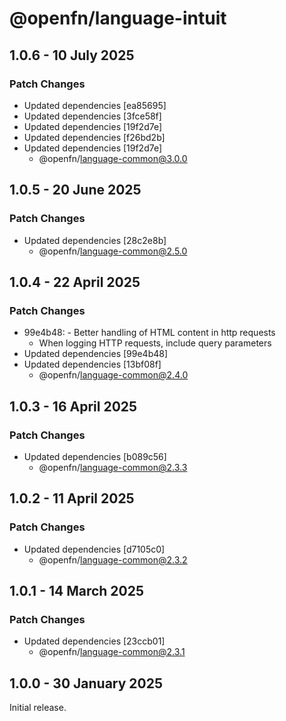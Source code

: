 # @openfn/language-intuit

## 1.0.6 - 10 July 2025

### Patch Changes

- Updated dependencies \[ea85695]
- Updated dependencies \[3fce58f]
- Updated dependencies \[19f2d7e]
- Updated dependencies \[f26bd2b]
- Updated dependencies \[19f2d7e]
  - @openfn/language-common@3.0.0

## 1.0.5 - 20 June 2025

### Patch Changes

- Updated dependencies \[28c2e8b]
  - @openfn/language-common@2.5.0

## 1.0.4 - 22 April 2025

### Patch Changes

- 99e4b48: - Better handling of HTML content in http requests
  - When logging HTTP requests, include query parameters
- Updated dependencies \[99e4b48]
- Updated dependencies \[13bf08f]
  - @openfn/language-common@2.4.0

## 1.0.3 - 16 April 2025

### Patch Changes

- Updated dependencies \[b089c56]
  - @openfn/language-common@2.3.3

## 1.0.2 - 11 April 2025

### Patch Changes

- Updated dependencies \[d7105c0]
  - @openfn/language-common@2.3.2

## 1.0.1 - 14 March 2025

### Patch Changes

- Updated dependencies \[23ccb01]
  - @openfn/language-common@2.3.1

## 1.0.0 - 30 January 2025

Initial release.
